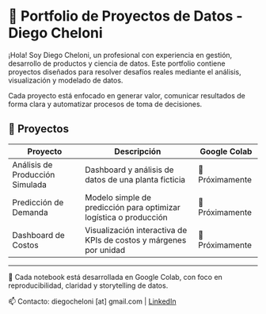 # 🧠 Portfolio de Proyectos de Datos - Diego Cheloni

¡Hola! Soy Diego Cheloni, un profesional con experiencia en gestión, desarrollo de productos y ciencia de datos. Este portfolio contiene proyectos diseñados para resolver desafíos reales mediante el análisis, visualización y modelado de datos.

Cada proyecto está enfocado en generar valor, comunicar resultados de forma clara y automatizar procesos de toma de decisiones.

## 📁 Proyectos

| Proyecto                        | Descripción                                                                 | Google Colab |
|--------------------------------|-----------------------------------------------------------------------------|--------------|
| Análisis de Producción Simulada | Dashboard y análisis de datos de una planta ficticia                       | 🔗 Próximamente |
| Predicción de Demanda           | Modelo simple de predicción para optimizar logística o producción          | 🔗 Próximamente |
| Dashboard de Costos             | Visualización interactiva de KPIs de costos y márgenes por unidad         | 🔗 Próximamente |

---

🧪 Cada notebook está desarrollada en Google Colab, con foco en reproducibilidad, claridad y storytelling de datos.

📫 Contacto: diegocheloni [at] gmail.com | [LinkedIn](https://linkedin.com/in/tuusuario)
